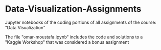# Data-Visualization-Assignments
Jupyter notebooks of the coding portions of all assignments of the course: "Data Visualization"

The file "omar-moustafa.ipynb" includes the code and solutions to a "Kaggle Workshop" that was considered a bonus assignment

